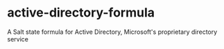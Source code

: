 # active-directory-formula
A Salt state formula for Active Directory, Microsoft's proprietary directory service
